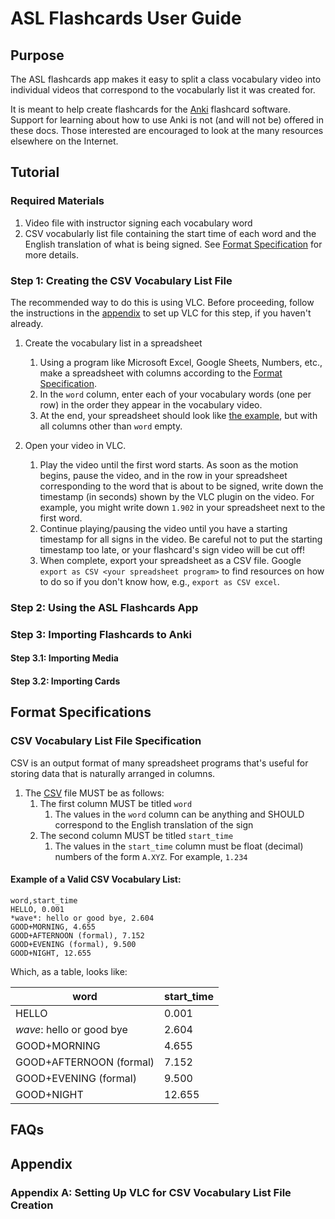 # ASL Flashcards User Guide


## Purpose

The ASL flashcards app makes it easy to split a class vocabulary video into
individual videos that correspond to the vocabularly list it was created for.

It is meant to help create flashcards for the [Anki](https://apps.ankiweb.net/)
flashcard software. Support for learning about how to use Anki is not (and will
not be) offered in these docs. Those interested are encouraged to look at the
many resources elsewhere on the Internet.


## Tutorial

### Required Materials

1. Video file with instructor signing each vocabulary word
2. CSV vocabularly list file containing the start time of each word and the English translation
   of what is being signed. See [Format Specification](#format-spec) for more
   details.

### Step 1: Creating the CSV Vocabulary List File

The recommended way to do this is using VLC. Before proceeding, follow the
instructions in the [appendix](#appendix-a) to set up VLC for this step, if you
haven't already.

1. Create the vocabulary list in a spreadsheet

    1. Using a program like Microsoft Excel, Google Sheets, Numbers, etc., make
       a spreadsheet with columns according to the [Format
       Specification](#format-spec).
    2. In the `word` column, enter each of your vocabulary words (one per row)
       in the order they appear in the vocabulary video.
    3. At the end, your spreadsheet should look like [the
       example](#rendered-vocabulary-csv), but with all columns other than
       `word` empty.

2. Open your video in VLC.

    1. Play the video until the first word starts. As soon as the motion begins,
       pause the video, and in the row in your spreadsheet corresponding to the
       word that is about to be signed, write down the timestamp (in seconds)
       shown by the VLC plugin on the video. For example, you might write down
       `1.902` in your spreadsheet next to the first word.
    2. Continue playing/pausing the video until you have a starting timestamp
       for all signs in the video. Be careful not to put the starting timestamp
       too late, or your flashcard's sign video will be cut off!
    3. When complete, export your spreadsheet as a CSV file. Google `export as
       CSV <your spreadsheet program>` to find resources on how to do so if you
       don't know how, e.g., `export as CSV excel`.

### Step 2: Using the ASL Flashcards App

### Step 3: Importing Flashcards to Anki

#### Step 3.1: Importing Media
#### Step 3.2: Importing Cards


## Format Specifications
<a name="format-spec"></a>

### CSV Vocabulary List File Specification
<a name="csv-format-spec"></a>
CSV is an output format of many spreadsheet programs that's useful for storing
data that is naturally arranged in columns.

1. The [CSV](https://en.wikipedia.org/wiki/Comma-separated_values) file MUST
   be as follows:
    1. The first column MUST be titled `word`
        1. The values in the `word` column can be anything and SHOULD correspond
           to the English translation of the sign
    2. The second column MUST be titled `start_time`
        1. The values in the `start_time` column must be float (decimal) numbers
           of the form `A.XYZ`. For example, `1.234`


#### Example of a Valid CSV Vocabulary List:
```
word,start_time
HELLO, 0.001
*wave*: hello or good bye, 2.604
GOOD+MORNING, 4.655
GOOD+AFTERNOON (formal), 7.152
GOOD+EVENING (formal), 9.500
GOOD+NIGHT, 12.655
```

Which, as a table, looks like:
<a name="rendered-vocabulary-csv"></a>

|word                     |start_time|
|-------------------------|----------|
|HELLO                    | 0.001    |
|*wave*: hello or good bye| 2.604    |
|GOOD+MORNING             | 4.655    |
|GOOD+AFTERNOON (formal)  | 7.152    |
|GOOD+EVENING (formal)    | 9.500    |
|GOOD+NIGHT               | 12.655   |


## FAQs

## Appendix

### Appendix A: Setting Up VLC for CSV Vocabulary List File Creation
<a name="appendix-a"></a>

